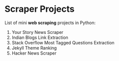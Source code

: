 # Scraper Projects

List of mini **web scraping** projects in Python:

1. Your Story News Scraper
2. Indian Blogs Link Extraction 
3. Stack Overflow Most Tagged Questions Extraction
4. Jekyll Theme Ranking
5. Hacker News Scraper


